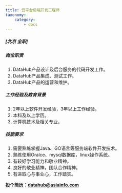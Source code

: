 ```yaml
---
title: 云平台后端开发工程师
taxonomy:
    category:
        - docs
---
```


##### **[北京  全职]**

##### 岗位职责
1. DataHub产品设计及后台服务的代码开发工作。
2. DataHub产品集成、测试工作。
3. DataHub产品的运营和维护。

##### 工作经验及教育背景
1. 2年以上软件开发经验，3年以上工作经验。
2. 本科及以上学历。
3. 计算机技术及相关专业。

##### 技能要求
1. 需要熟练掌握Java、GO语言等服务端软件开发技术。
2. 熟练使用Oralce、mysql数据库，linux操作系统。
3. 有较好学习能力和敬业精神。
4. 良好的敬业精神，团队合作精神。
5. 有进取心与事业心，工作踏实。

**投个简历：datahub@asiainfo.com**